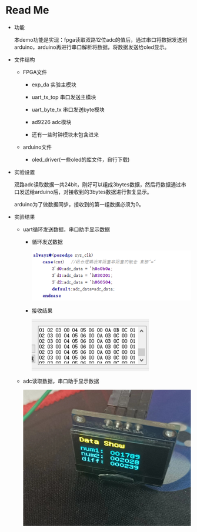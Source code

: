 # Read Me

* 功能

  本demo功能是实现：fpga读取双路12位adc的值后，通过串口将数据发送到arduino，arduino再进行串口解析将数据，将数据发送给oled显示。

  

* 文件结构

  * FPGA文件

    * exp_da 实验主模块

    * uart_tx_top 串口发送主模块

    * uart_byte_tx 串口发送byte模块

    * ad9226 adc模块

    * 还有一些时钟模块未包含进来

      

  * arduino文件

    * oled_driver(一些oled的库文件，自行下载)

* 实验设置

  双路adc读取数据一共24bit，刚好可以组成3bytes数据，然后将数据通过串口发送给arduino后，对接收到的3bytes数据进行恢复显示。

  arduino为了做数据同步，接收到的第一组数据必须为0。

  

* 实验结果

    * uart循环发送数据，串口助手显示数据

      * 循环发送数据

        ![](imag\1.PNG)

      * 接收结果

        ![](imag\2.PNG)

    * adc读取数据，串口助手显示数据

      ![](imag\3.JPG)

      

      

      

      

